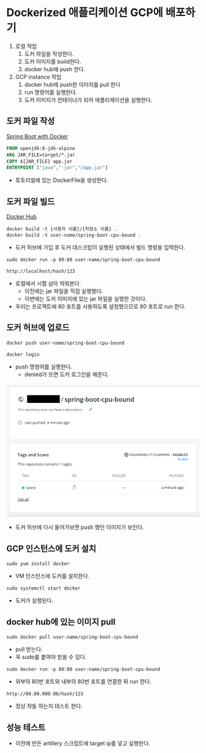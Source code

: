 # Dockerized 애플리케이션 GCP에 배포하기

1. 로컬 작업
    1. 도커 파일을 작성한다.
    2. 도커 이미지를 build한다.
    3. docker hub에 push 한다.
2. GCP instance 작업
    1. docker hub에 push한 이미지를 pull 한다
    2. run 명령어를 실행한다.
    3. 도커 이미지가 컨테이너가 되어 애플리케이션을 실행한다.

## 도커 파일 작성

[Spring Boot with Docker](https://spring.io/guides/gs/spring-boot-docker/)

```dockerfile
FROM openjdk:8-jdk-alpine
ARG JAR_FILE=target/*.jar
COPY ${JAR_FILE} app.jar
ENTRYPOINT ["java","-jar","/app.jar"]
```

- 튜토리얼에 있는 DockerFile을 생성한다.

## 도커 파일 빌드

[Docker Hub](https://hub.docker.com/)

```commandline
docker build -t {사용자 이름}/{저장소 이름} .
docker build -t user-name/spring-boot-cpu-bound .
```

- 도커 허브에 가입 후 도커 데스크탑이 실행된 상태에서 빌드 명령을 입력한다.

```commandline
sudo docker run -p 80:80 user-name/spring-boot-cpu-bound
```

```text
http://localhost/hash/123
```

- 로컬에서 시험 삼아 띄워본다.
    - 이전에는 jar 파일을 직접 실행했다.
    - 이번에는 도커 이미지에 있는 jar 파일을 실행한 것이다.
- 우리는 프로젝트에 80 포트를 사용하도록 설정했으므로 80 포트로 run 한다.

## 도커 허브에 업로드

```commandline
docker push user-name/spring-boot-cpu-bound 
```

```commandline
docker login
```

- push 명령어를 실행한다.
    - denied가 뜨면 도커 로그인을 해준다.

![](../../.gitbook/assets/backend-system-practice/01/screenshot%202022-04-03%20오후%207.12.26.png)

- 도커 허브에 다시 들어가보면 push 했던 이미지가 보인다.

## GCP 인스턴스에 도커 설치

```commandline
sudo yum install docker
```

- VM 인스턴스에 도커를 설치한다.

```commandline
sudo systemctl start docker
```

- 도커가 실행된다.

## docker hub에 있는 이미지 pull

```commandline
sudo docker pull user-name/spring-boot-cpu-bound
```

- pull 받는다.
- 꼭 sudo를 붙여야 받을 수 있다.

```commandline
sudo docker run -p 80:80 user-name/spring-boot-cpu-bound
```

- 외부의 80번 포트와 내부의 80번 포트를 연결한 뒤 run 한다.

```text
http://00.00.000.00/hash/123
```

- 정상 작동 하는지 테스트 한다.

## 성능 테스트

- 이전에 만든 artillery 스크립트에 target ip를 넣고 실행한다.